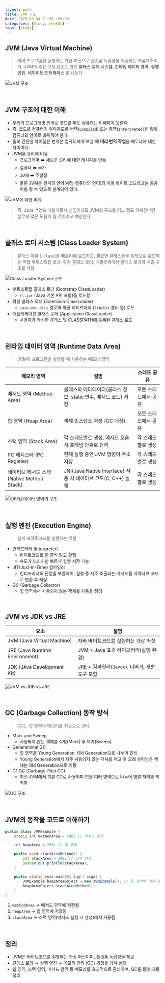 ```yaml
---
layout: post
title: JVM 구조
date: 2025-03-04 11:06 +09:00
categories: [Study, week01]
tags: [study]     
---
```


## JVM (Java Virtual Machine)
> 자바 프로그램을 실행하는 가상 머신으로 플랫폼 독립성을 제공하는 핵심요소이다.
> JVM의 주요 구성 요소는 크게 **클래스 로더 시스템**, **런타임 데이터 영역**, **실행 엔진**, **네이티브 인터페이스** 로 나뉜다.

![JVM 구조](/assets/img/study/Week01_01.png)

<br>

## JVM 구조에 대한 이해
- 우리가 프로그래밍 언어로 코드를 짜도 컴퓨터는 이해하지 못한다
- 즉, 코드를 컴퓨터가 알아듣도록 번역(`Compiled`) 또는 통역(`Interpreted`)을 통해 컴퓨터의 언어로 바꿔줘야 한다
- 둘의 간단한 차이점은 번역은 컴퓨터에게 보낼 때 **미리 번역 작업**을 해두냐에 대한 차이이다
- JVM을 요리에 비유
  - 프로그래머 ➡️ 새로운 요리에 대한 레시피를 만듦
  - 컴퓨터 ➡️ 국가
  - JVM ➡️ 주방장
  - 물론 JVM은 현지의 언어(해당 컴퓨터의 언어)와 자바 바이트 코드라고는 공용어를 할 수 있도록 설계되어 있다

![JVM에 대한 비유](/assets/img/study/Week01_02.png)


> 즉, Java 백엔드 개발자로서 신입이라도 JVM의 구조를 어느 정도 이해한다면 실무에 많은 도움이 될 것이라고 예상한다.

<br>

## 클래스 로더 시스템 (Class Loader System)
> 클래스 파일 (`.class`)을 메로리에 로드하고, 필요한 클래스들을 동적으로 로드하는 역할
> 부트스트랩 로더, 확장 클래스 로더, 애플리케이션 클래스 로더의 계층 구조를 가짐

![Class Loader System 구조](/assets/img/study/Week01_03.png)

- 부트스트랩 클래스 로더 (Bootstrap ClassLoader)
  - `rt.jar` (Java 기본 API 포함)를 로드함
- 확장 클래스 로더 (Extension ClassLoader)
  - `java.ext.dirs` 경로의 확장 하이브러리 (`lib/ext` 폴더 등) 로드
- 애플리케이션 클래스 로더 (Application ClassLoader)
  - 사용자가 작성한 클래스 및 CLASSPATH에 등록된 클래스 로드

<br>

## 런타임 데이터 영역 (Runtime Data Area)
> JVM이 프로그램을 실행할 때 사용하는 메모리 영역

| 메모리 영역 | 설명 | 스레드 공유 |
|-|-|-|
| 메서드 영역 (Method Area) | 클래스의 메타데이터(클래스 정보, static 변수, 메서드 코드) 저장 | 모든 스레드에서 공유 |
| 힙 영역 (Heap Area) | 객체 인스턴스 저장 (GC 대상) | 모든 스레드에서 공유 |
| 스택 영역 (Stack Area) | 각 스레드별로 생성, 메서드 호출 시 프레임 단위로 관리 | 각 스레드별로 생성 |
| PC 레지스터 (PC Register) | 현재 실행 중인 JVM 명령어 주소 저장 | 각 스레드별로 생성 |
| 네이티브 메서드 스택 (Native Method Stack) | JNI(Java Native Interface) 사용 시 네이티브 코드(C, C++) 실행 | 각 스레드별로 생성 |

![런타임 데이터 영역의 구조](/assets/img/study/Week01_04.png)

<br>

## 실행 엔진 (Execution Engine)
> 실제 바이트코드를 실행하는 역할

- 인터프리터 (Interpreter)
  - 바이트코드를 한 줄씩 읽고 실행
  - 속도가 느리지만 빠르게 실행 시작 가능
- JIT(Just-In-Time) 컴파일러
  - 인터프리터의 단점을 보완하여, 실행 중 자주 호출되는 메서드를 네이티브 코드로 변환 후 캐싱
- GC (Garbage Collector)
  - 힙 영역에서 사용되지 않는 객체를 자동을 정리

<br>

## JVM vs JDK vs JRE
| 요소 | 설명 |
|-|-|
| JVM (Java Virtual Machine) | 자바 바이트코드를 실행하는 가상 머신 |
| JRE (Java Runtime Environment) | JVM + Java 표준 라이브러리(실행 환경) |
| JDK (JAva Development Kit) | JRE + 컴파일러(`Javac`), 디버거, 개발 도구 포함 |

![JVM vs JDK vs JRE](/assets/img/study/Week01_05.png)

<br>

## GC (Garbage Collection) 동작 방식
> GC는 힙 영역의 메모리를 자동으로 관리

- Mark and Sweep
  - 사용되지 않는 객체를 식별(Mark) 후 제거(Sweep)
- Generational GC
  - 힙 영역을 Young Generation, Old Generation으로 나누어 관리
  - Young Generation에서 자주 사용되지 않는 객체를 제고 후 오래 살아남은 객체는 Old Generation으로 이동
- G1 GC (Garbage-First GC)
  - 최신 JVM에서 기본 GC로 사용되며 힙을 여러 영역으로 나누어 병렬 처리를 최적화

![GC 구조](/assets/img/study/Week01_06.png)

<br>

## JVM의 동작을 코드로 이해하기

```java
public class JVMExample {
    static int methodArea = 100; // 메서드 영역

    int heapArea = 200; // 힙 영역

    public void stackAreaMethod() {
        int stackArea = 300; // 스택 영역
        System.out.println(stackArea);
    }

    public static void main(String[] args) {
        JVMExample heapAreaObject = new JVMExample(); // 힙 영역에 객체 생성
        heapAreaObject.stackAreaMethod();
    }
}
```

1. `methodArea` → 메서드 영역에 저장됨
2. `heapArea` → 힙 영역에 저장됨
3. `stackArea` → 스택 영역(메서드 실행 시 생성)에서 사용됨


<br>

## 정리
- JVM은 바이트코드를 실행하는 가상 머신이며, 플랫폼 독립성을 제공
- 클래스 로딩 → 실행 엔진 → 메모리 관리 (GC) 과정을 거쳐 실행
- 힙 영역, 스택 영역, 메서드 영역 등 메모리를 효과적으로 관리하며, GC를 통해 자동 정리
